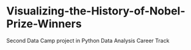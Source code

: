 # Visualizing-the-History-of-Nobel-Prize-Winners
Second Data Camp project in Python Data Analysis Career Track
